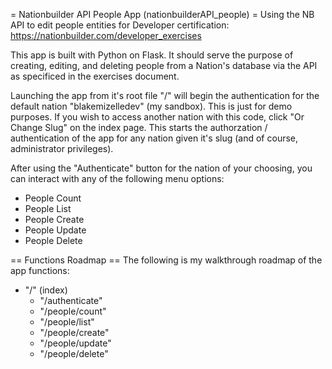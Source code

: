 = Nationbuilder API People App (nationbuilderAPI_people) =
Using the NB API to edit people entities for Developer certification: https://nationbuilder.com/developer_exercises

This app is built with Python on Flask. It should serve the purpose of creating, editing, and deleting people from a Nation's database via the API as specificed in the exercises document.

Launching the app from it's root file "/" will begin the authentication for the default nation "blakemizelledev" (my sandbox). This is just for demo purposes. If you wish to access another nation with this code, click "Or Change Slug" on the index page. This starts the authorzation / authentication of the app for any nation given it's slug (and of course, administrator privileges).

After using the "Authenticate" button for the nation of your choosing, you can interact with any of the following menu options:

- People Count
- People List
- People Create
- People Update
- People Delete

== Functions Roadmap ==
The following is my walkthrough roadmap of the app functions:

- "/" (index)
  - "/authenticate"
   - "/people/count"
   - "/people/list"
   - "/people/create"
   - "/people/update"
   - "/people/delete"
